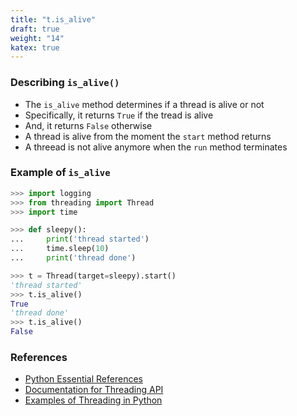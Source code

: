```yaml
---
title: "t.is_alive"
draft: true
weight: "14"
katex: true
---
```


### Describing `is_alive()`
- The `is_alive` method determines if a thread is alive or not
- Specifically, it returns `True` if the tread is alive
- And, it returns `False` otherwise
- A thread is alive from the moment the `start` method returns
- A threead is not alive anymore when the `run` method terminates

### Example of `is_alive`

```python
>>> import logging
>>> from threading import Thread
>>> import time

>>> def sleepy():
...     print('thread started')
...     time.sleep(10)
...     print('thread done')

>>> t = Thread(target=sleepy).start()
'thread started'
>>> t.is_alive()
True
'thread done'
>>> t.is_alive()
False
```

### References
- [Python Essential References](http://index-of.co.uk/Python/Python%20Essential%20Reference,%20Fourth%20Edition.pdf)
- [Documentation for Threading API](https://docs.python.org/3/library/threading.html)
- [Examples of Threading in Python](https://realpython.com/intro-to-python-threading/)
